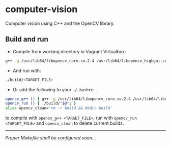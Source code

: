 # computer-vision

Computer vision using C++ and the OpenCV library.

## Build and run

- Compile from working directory in Vagrant Virtualbox: 

```bash
g++ -g /usr/lib64/libopencv_core.so.2.4 /usr/lib64/libopencv_highgui.so.2.4 src/<TARGET_FILE>.cpp -o build/<TARGET_FILE>;
```

- And run with:

```bash
./build/<TARGET_FILE>
```

- Or add the following to your `~/.bashrc`:

```bash
opencv_g++ () { g++ -g /usr/lib64/libopencv_core.so.2.4 /usr/lib64/libopencv_highgui.so.2.4 /usr/lib64/libopencv_imgproc.so.2.4 src/"$@".cpp -o build/"$@"; }
opencv_run () { ./build/"$@"; }
alias opencv_clean='rm -r build && mkdir build'
```

to compile with `opencv_g++ <TARGET_FILE>`, run with `opencv_run <TARGET_FILE>` and `opencv_clean` to delete current builds.

---

*Proper Makefile shall be configured soon...*
